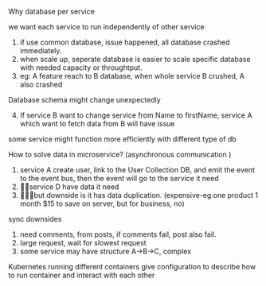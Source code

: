 Why database per service

we want each service to run independently of other service

1. if use common database, issue happened, all database crashed immediately.
2. when scale up, seperate database is easier to scale specific database with needed capacity or throughtput.
3. eg: A feature reach to B database, when whole service B crushed, A also crashed

Database schema might change unexpectedly

4. If service B want to change service from Name to firstName, service A which want to fetch data from B will have issue

some service might function more efficiently with different type of db


How to solve data in microservice? (asynchronous communication )
1. service A create user, link to the User Collection DB, and emit the event to the event bus, then the event will go to the service it need
2. 👌🏻service D have data it need
3. 🙅🏻‍♀️but downside is it has data duplication. (expensive-eg:one product 1 month $15 to save on server, but for business, no) 


sync downsides

1. need comments, from posts, if comments fail, post also fail.
2. large request, wait for slowest request
3. some service may have structure A->B->C, complex


Kubernetes running different containers
give configuration to describe how to run container and interact with each other